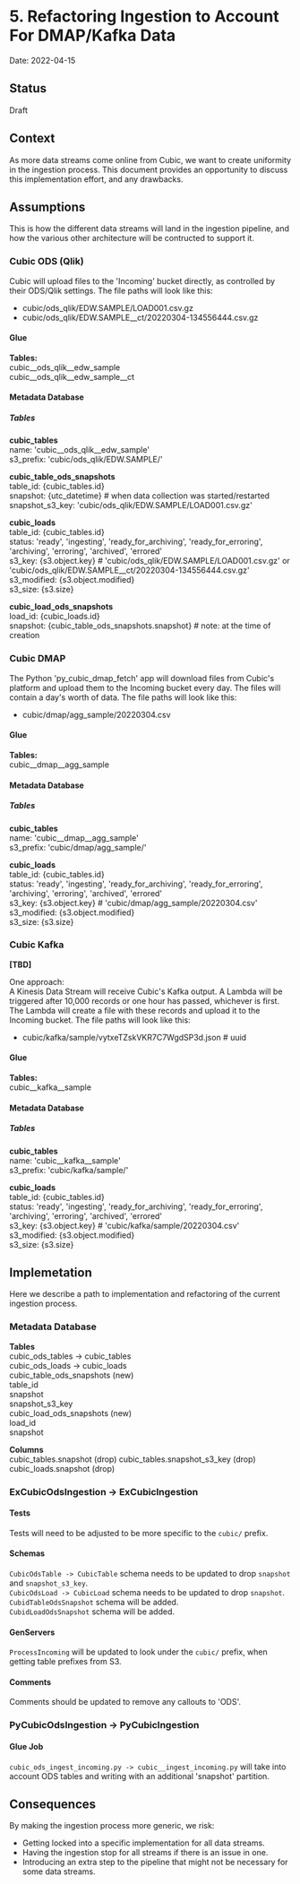 
# 5. Refactoring Ingestion to Account For DMAP/Kafka Data

Date: 2022-04-15

## Status

Draft

## Context

As more data streams come online from Cubic, we want to create uniformity in the ingestion process. This document provides an opportunity to discuss this implementation effort, and any drawbacks.

## Assumptions

This is how the different data streams will land in the ingestion pipeline, and how the various other architecture will be contructed to support it.

### Cubic ODS (Qlik)

Cubic will upload files to the 'Incoming' bucket directly, as controlled by their ODS/Qlik settings. The file paths will look like this:

* cubic/ods_qlik/EDW.SAMPLE/LOAD001.csv.gz
* cubic/ods_qlik/EDW.SAMPLE__ct/20220304-134556444.csv.gz

#### Glue

**Tables:**  
cubic__ods_qlik__edw_sample  
cubic__ods_qlik__edw_sample__ct  


#### Metadata Database

##### Tables

**cubic_tables**  
  name: 'cubic__ods_qlik__edw_sample'  
  s3_prefix: 'cubic/ods_qlik/EDW.SAMPLE/'  

**cubic_table_ods_snapshots**  
  table_id: {cubic_tables.id}  
  snapshot: {utc_datetime} # when data collection was started/restarted  
  snapshot_s3_key: 'cubic/ods_qlik/EDW.SAMPLE/LOAD001.csv.gz'  

**cubic_loads**  
  table_id: {cubic_tables.id}  
  status: 'ready', 'ingesting', 'ready_for_archiving', 'ready_for_erroring', 'archiving', 'erroring', 'archived', 'errored'  
  s3_key: {s3.object.key} # 'cubic/ods_qlik/EDW.SAMPLE/LOAD001.csv.gz' or 'cubic/ods_qlik/EDW.SAMPLE__ct/20220304-134556444.csv.gz'  
  s3_modified: {s3.object.modified}  
  s3_size: {s3.size}  

**cubic_load_ods_snapshots**  
  load_id: {cubic_loads.id}  
  snapshot: {cubic_table_ods_snapshots.snapshot} # note: at the time of creation  


### Cubic DMAP

The Python 'py_cubic_dmap_fetch' app will download files from Cubic's platform and upload them to the Incoming bucket every day. The files will contain a day's worth of data. The file paths will look like this:

* cubic/dmap/agg_sample/20220304.csv

#### Glue

**Tables:**  
cubic__dmap__agg_sample  

#### Metadata Database

##### Tables

**cubic_tables**  
  name: 'cubic__dmap__agg_sample'  
  s3_prefix: 'cubic/dmap/agg_sample/'  

**cubic_loads**  
  table_id: {cubic_tables.id}  
  status: 'ready', 'ingesting', 'ready_for_archiving', 'ready_for_erroring', 'archiving', 'erroring', 'archived', 'errored'  
  s3_key: {s3.object.key} # 'cubic/dmap/agg_sample/20220304.csv'  
  s3_modified: {s3.object.modified}  
  s3_size: {s3.size}  


### Cubic Kafka

**[TBD]**

One approach:  
A Kinesis Data Stream will receive Cubic's Kafka output. A Lambda will be triggered after 10,000 records or one hour has passed, whichever is first. The Lambda will create a file with these records and upload it to the Incoming bucket. The file paths will look like this:

* cubic/kafka/sample/vytxeTZskVKR7C7WgdSP3d.json # uuid


#### Glue

**Tables:**  
cubic__kafka__sample  

#### Metadata Database

##### Tables

**cubic_tables**  
  name: 'cubic__kafka__sample'  
  s3_prefix: 'cubic/kafka/sample/'  

**cubic_loads**  
  table_id: {cubic_tables.id}  
  status: 'ready', 'ingesting', 'ready_for_archiving', 'ready_for_erroring', 'archiving', 'erroring', 'archived', 'errored'  
  s3_key: {s3.object.key} # 'cubic/kafka/sample/20220304.csv'  
  s3_modified: {s3.object.modified}  
  s3_size: {s3.size}  


## Implemetation

Here we describe a path to implementation and refactoring of the current ingestion process.

### Metadata Database

**Tables**  
cubic_ods_tables -> cubic_tables  
cubic_ods_loads -> cubic_loads  
cubic_table_ods_snapshots (new)  
  table_id  
  snapshot  
  snapshot_s3_key  
cubic_load_ods_snapshots (new)  
  load_id  
  snapshot  

**Columns**  
cubic_tables.snapshot (drop)
cubic_tables.snapshot_s3_key (drop)
cubic_loads.snapshot (drop)

### ExCubicOdsIngestion -> ExCubicIngestion

#### Tests

Tests will need to be adjusted to be more specific to the `cubic/` prefix.

#### Schemas

`CubicOdsTable -> CubicTable` schema needs to be updated to drop `snapshot` and `snapshot_s3_key`.  
`CubicOdsLoad -> CubicLoad` schema needs to be updated to drop `snapshot`.  
`CubidTableOdsSnapshot` schema will be added.  
`CubidLoadOdsSnapshot` schema will be added.  

#### GenServers

`ProcessIncoming` will be updated to look under the `cubic/` prefix, when getting table prefixes from S3.

#### Comments

Comments should be updated to remove any callouts to 'ODS'.

### PyCubicOdsIngestion -> PyCubicIngestion

#### Glue Job

`cubic_ods_ingest_incoming.py -> cubic__ingest_incoming.py` will take into account ODS tables and writing with an additional 'snapshot' partition.

## Consequences

By making the ingestion process more generic, we risk:

* Getting locked into a specific implementation for all data streams.
* Having the ingestion stop for all streams if there is an issue in one.
* Introducing an extra step to the pipeline that might not be necessary for some data streams.




